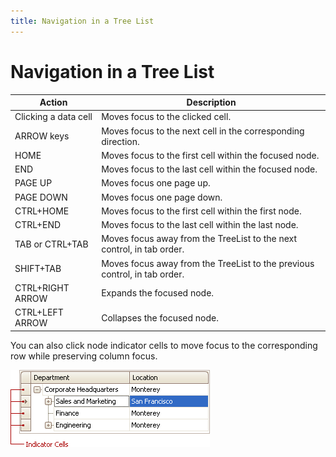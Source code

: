 ```yaml
---
title: Navigation in a Tree List
---
```

# Navigation in a Tree List
| Action | Description |
|---|---|
| Clicking a data cell | Moves focus to the clicked cell. |
| ARROW keys | Moves focus to the next cell in the corresponding direction. |
| HOME | Moves focus to the first cell within the focused node. |
| END | Moves focus to the last cell within the focused node. |
| PAGE UP | Moves focus one page up. |
| PAGE DOWN | Moves focus one page down. |
| CTRL+HOME | Moves focus to the first cell within the first node. |
| CTRL+END | Moves focus to the last cell within the last node. |
| TAB or CTRL+TAB | Moves focus away from the TreeList to the next control, in tab order. |
| SHIFT+TAB | Moves focus away from the TreeList to the previous control, in tab order. |
| CTRL+RIGHT ARROW | Expands the focused node. |
| CTRL+LEFT ARROW | Collapses the focused node. |

You can also click node indicator cells to move focus to the corresponding row while preserving column focus.

![EU_XtraTreeList_IndicatorCells](../../../images/img7681.png)